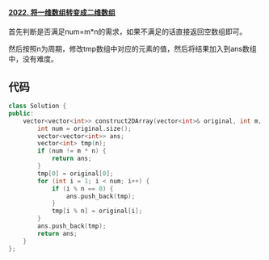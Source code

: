 #### [2022. 将一维数组转变成二维数组](https://leetcode-cn.com/problems/convert-1d-array-into-2d-array/)

首先判断是否满足num=m*n的需求，如果不满足的话直接返回空数组即可。

然后按照n为周期，修改tmp数组中对应的元素的值，然后将结果加入到ans数组中，没有难度。

## 代码

```c++
class Solution {
public:
    vector<vector<int>> construct2DArray(vector<int>& original, int m, int n) {
        int num = original.size();
        vector<vector<int>> ans;
        vector<int> tmp(n);
        if (num != m * n) {
            return ans;
        }
        tmp[0] = original[0];
        for (int i = 1; i < num; i++) {
            if (i % n == 0) {
                ans.push_back(tmp);
            }
            tmp[i % n] = original[i];
        }
        ans.push_back(tmp);
        return ans;
    }
};
```



